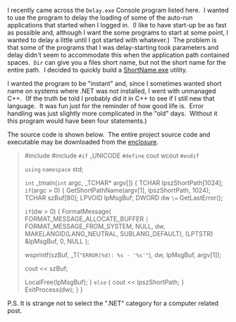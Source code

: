 

I recently came across the ``` Delay.exe ``` Console program listed here.  I wanted to use the program to delay the loading of some of the auto-run applications that started when I logged in.  (I like to have start-up be as fast as possible and, although I want the some programs to start at some point, I wanted to delay a little until I got started with whatever.)  The problem is that some of the programs that I was delay-starting took parameters and delay didn't seem to accommodate this when the application path contained spaces.  ``` Dir ``` can give you a files short name, but not the short name for the entire path.  I decided to quickly build a [ShortName.exe](https://intellitect.com/wp-content/uploads/binary/7e8537f6-6d57-4f3e-8f92-4e5dad5f6db3/ShortName.zip) utility.

I wanted the program to be "instant" and, since I sometimes wanted short name on systems where .NET was not installed, I went with unmanaged C++.  (If the truth be told I probably did it in C++ to see if I still new that language.  It was fun just for the reminder of how good life is.  Error handling was just slightly more complicated in the "old" days.  Without it this program would have been four statements.)

The source code is shown below.  The entire project source code and executable may be downloaded from the [enclosure](https://intellitect.com/wp-content/uploads/binary/7e8537f6-6d57-4f3e-8f92-4e5dad5f6db3/ShortName.zip).

> #include #include ``` #if ``` \_UNICODE ``` #define ``` cout wcout ``` #endif ```
> 
> ``` using ``` ``` namespace ``` std;
> 
> ``` int ``` \_tmain(``` int ``` argc, \_TCHAR\* argv\[\]) { TCHAR lpszShortPath\[1024\]; ``` if ```(argc > 0) { GetShortPathName(argv\[1\], lpszShortPath, 1024); TCHAR szBuf\[80\]; LPVOID lpMsgBuf; DWORD dw ``` \= ``` GetLastError();
> 
> ``` if ```(dw > 0) { FormatMessage( FORMAT\_MESSAGE\_ALLOCATE\_BUFFER ``` | ``` FORMAT\_MESSAGE\_FROM\_SYSTEM, NULL, dw, MAKELANGID(LANG\_NEUTRAL, SUBLANG\_DEFAULT), (LPTSTR) &lpMsgBuf, 0, NULL );
> 
> wsprintf(szBuf, \_T(``` "ERROR(%d): %s - '%s'" ```), dw, lpMsgBuf, argv\[1\]);
> 
> cout << szBuf;
> 
> LocalFree(lpMsgBuf); } ``` else ``` { cout << lpszShortPath; } ExitProcess(dw); } }

P.S. It is strange not to select the ".NET" category for a computer related post.
